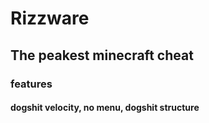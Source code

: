 # Rizzware

## The peakest minecraft cheat

### features

#### dogshit velocity, no menu, dogshit structure
